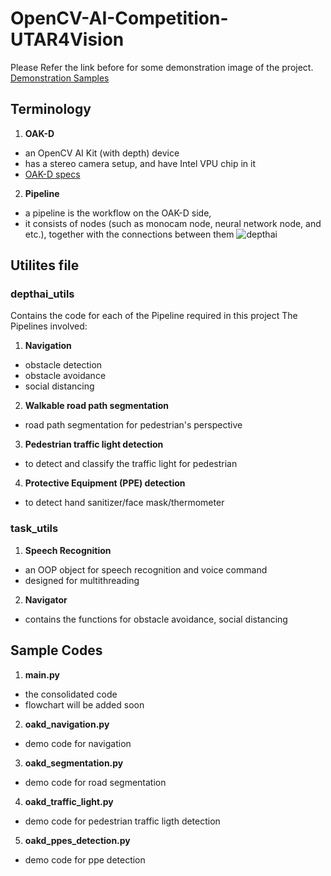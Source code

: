 # OpenCV-AI-Competition-UTAR4Vision
Please Refer the link before for some demonstration image of the project.<br>
[Demonstration Samples](https://github.com/yjwong1999/OpenCV-AI-Competition-UTAR4Vision/blob/main/demo/Demo.md)

## Terminology
1. **OAK-D**
- an OpenCV AI Kit (with depth) device 
- has a stereo camera setup, and have Intel VPU chip in it
- [OAK-D specs](https://docs.luxonis.com/projects/hardware/en/latest/pages/BW1098OAK.html#bw1098oak)
2. **Pipeline**
- a pipeline is the workflow on the OAK-D side, 
- it consists of nodes (such as monocam node, neural network node, and etc.), together with the connections between them
![depthai](https://user-images.githubusercontent.com/55955482/126036064-95e69b4f-7579-44f1-bb06-b003ed24fb72.png)

## Utilites file

### depthai_utils
Contains the code for each of the Pipeline required in this project
The Pipelines involved:
1. **Navigation**
- obstacle detection
- obstacle avoidance
- social distancing
2. **Walkable road path segmentation**
- road path segmentation for pedestrian's perspective
3. **Pedestrian traffic light detection**
- to detect and classify the traffic light for pedestrian
4. **Protective Equipment (PPE) detection**
- to detect hand sanitizer/face mask/thermometer

### task_utils
1. **Speech Recognition**
- an OOP object for speech recognition and voice command
- designed for multithreading
2. **Navigator**
- contains the functions for obstacle avoidance, social distancing

## Sample Codes
1. **main.py**
- the consolidated code
- flowchart will be added soon
2. **oakd_navigation.py**
- demo code for navigation
3. **oakd_segmentation.py**
- demo code for road segmentation
4. **oakd_traffic_light.py**
- demo code for pedestrian traffic ligth detection
5. **oakd_ppes_detection.py**
- demo code for ppe detection
